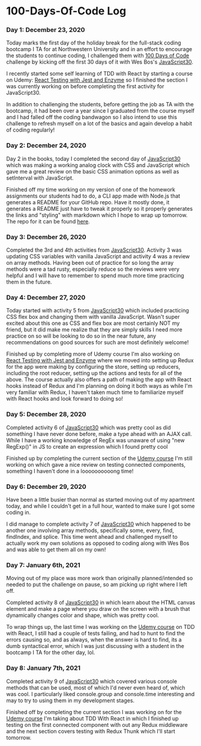 # 100-Days-Of-Code Log

### Day 1: December 23, 2020

Today marks the first day of the holiday break for the full-stack coding bootcamp I TA for at Northwestern University and in an effort to encourage the students to continue coding, I challenged them with [100 Days of Code](https://www.100daysofcode.com/) challenge by kicking off the first 30 days of it with Wes Bos's [JavaScript30](https://javascript30.com/).

I recently started some self learning of TDD with React by starting a course on Udemy: [React Testing with Jest and Enzyme](https://www.udemy.com/share/101ZdQA0oddV9QR3Q=/) so I finished the section I was currently working on before completing the first activity for JavaScript30.

In addition to challenging the students, before getting the job as TA with the bootcamp, it had been over a year since I graduated from the course myself and I had falled off the coding bandwagon so I also intend to use this challenge to refresh myself on a lot of the basics and again develop a habit of coding regularly!

### Day 2: December 24, 2020
Day 2 in the books, today I completed the second day of [JavaScript30](https://javascript30.com/) which was making
a working analog clock with CSS and JavaScript which gave me a great review on the basic CSS animation options as well as setInterval with JavaScript.

Finished off my time working on my version of one of the homework assignments our students had to do, a CLI app made with Node.js that generates a README for your GitHub repo. Have it mostly done, it generates a README just have to tweak it properly so it properly generates the links and
"styling" with markdown which I hope to wrap up tomorrow. The repo for it can be found [here](https://github.com/tonythetiger323/README-generator/).

### Day 3: December 26, 2020
Completed the 3rd and 4th activities from [JavaScript30](https://javascript30.com). Activity 3 was updating CSS variables with vanilla JavaScript and activity 4 was a review on array methods. Having been out of practice for so long the array methods were a tad rusty, especially reduce so the reviews were very helpful and I will have to remember to spend much more time practicing them in the future.

### Day 4: December 27, 2020
Today started with activity 5 from [JavaScript30](https://javascript30.com) which included practicing CSS flex box and changing them with vanilla JavaScript. Wasn't super excited about this one as CSS and flex box are most certainly NOT my friend, but it did make me realize that they are simply skills I need more practice on so will be looking to do so in the near future, any recommendations on good sources for such are most definitely welcome! 

Finished up by completing more of Udemy course I'm also working on [React Testing with Jest and Enzyme](https://www.udemy.com/share/101ZdQA0oddV9QR3Q=/) where we moved into setting up Redux for the app were making by configuring the store, setting up reducers, including the root reducer, setting up the actions and tests for all of the above. The course actually also offers a path of making the app with React hooks instead of Redux and I'm planning on doing it both ways as while I'm very familiar with Redux, I haven't taken much time to familiarize myself with React hooks and look forward to doing so!

### Day 5: December 28, 2020
Completed activity 6 of [JavaScript30](https://javascript30.com) which was pretty cool as did something I have never done before, make a type ahead with an AJAX call. While I have a working knowledge of RegEx was unaware of using "new RegExp()" in JS to create an expression which I found pretty cool

Finished up by completing the current section of the [Udemy course](https://www.udemy.com/share/101ZdQA0oddV9QR3Q=/) I'm still working on which gave a nice review on testing connected components, something I haven't done in a loooooooooong time!

### Day 6: December 29, 2020
Have been a little busier than normal as started moving out of my apartment today, and while I couldn't get in a full hour, wanted to make sure I got some coding in.

I did manage to complete activity 7 of [JavaScript30](https://javascript30.com) which happened to be another one involving array methods, specifically some, every, find, findIndex, and splice. This time went ahead and challenged myself to actually work my own solutions as opposed to coding along with Wes Bos and was able to get them all on my own!
### Day 7: January 6th, 2021
Moving out of my place was more work than originally planned/intended so needed to put the challenge on pause, so am picking up right where I left off. 

Completed activity 8 of [JavaScript30](https://javascript30.com) in which learn about the HTML canvas element and make a page where you draw on the screen with a brush that dynamically changes color and shape, which was pretty cool.

To wrap things up, the last time I was working on the [Udemy course](https://www.udemy.com/share/101ZdQA0oddV9QR3Q=/) on TDD with React, I still had a couple of tests failing, and had to hunt to find the errors causing so, and as always, when the answer is hard to find, its a dumb syntactical error, which I was just discussing with a student in the bootcamp I TA for the other day, lol.

### Day 8: January 7th, 2021
Completed activity 9 of [JavaScript30](https://javascript30.com) which covered various console methods that can be used, most of which I'd never even heard of, which was cool. I particularly liked console.group and console.time interesting and may to try to using them in my development stages.

Finished off by completing the current section I was working on for the [Udemy course](https://www.udemy.com/share/101ZdQA0oddV9QR3Q=/) I'm taking about TDD With React in which I finished up testing on the first connected component with out any Redux middleware and the next section covers testing with Redux Thunk which I'll start tomorrow.